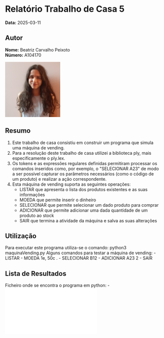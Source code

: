 # Relatório Trabalho de Casa 5

**Data:** 2025-03-11

## Autor

**Nome:** Beatriz Carvalho Peixoto  
**Número:** A104170  

![Fotografia de identificação](../foto_identificacao.png)

## Resumo
1. Este trabalho de casa consistiu em construir um programa que simula uma máquina de vending.
2. Para a resolução deste trabalho de casa utilizei a biblioteca ply, mais especificamente o ply.lex.
3. Os tokens e as expressões regulares definidas permitiram processar os comandos inseridos como, por exemplo, o "SELECIONAR A23" de modo a ser possível capturar os parâmetros necessários (como o código de um produto) e realizar a ação correspondente. 
3. Esta máquina de vending suporta as seguintes operações:
    - LISTAR que apresenta o lista dos produtos existentes e as suas informações
    - MOEDA que permite inserir o dinheiro
    - SELECIONAR que permite selecionar um dado produto para comprar
    - ADICIONAR que permite adicionar uma dada quantidade de um produto ao stock
    - SAIR que termina a atividade da máquina e salva as suas alterações

## Utilização
Para executar este programa utiliza-se o comando: python3 maquinaVending.py
Alguns comandos para testar a máquina de vending:
    - LISTAR
    - MOEDA 1e, 50c .
    - SELECIONAR B12
    - ADICIONAR A23 2
    - SAIR

## Lista de Resultados 
Ficheiro onde se encontra o programa em python:
    - ![maquinaVending.py](maquinaVending.py)
